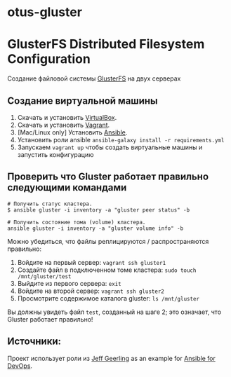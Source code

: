 # otus-gluster

# GlusterFS Distributed Filesystem Configuration

Создание файловой системы [GlusterFS](http://www.gluster.org/) на двух серверах

##  Создание виртуальной машины

  1. Скачать и установить [VirtualBox](https://www.virtualbox.org/wiki/Downloads).
  2. Скачать и установить [Vagrant](http://www.vagrantup.com/downloads.html).
  3. [Mac/Linux only] Установить [Ansible](http://docs.ansible.com/ansible/latest/intro_installation.html).
  4. Установить роли ansible `ansible-galaxy install -r requirements.yml` 
  5. Запускаем `vagrant up` чтобы создать виртуальные машины и запустить конфигурацию

## Проверить что Gluster работает правильно следующими командами

    # Получить статус кластера. 
    $ ansible gluster -i inventory -a "gluster peer status" -b
    
    # Получить состояние тома (volume) кластера.
    ansible gluster -i inventory -a "gluster volume info" -b

Можно убедиться, что файлы реплицируются / распространяются правильно:

 1. Войдите на первый сервер: `vagrant ssh gluster1`
 2. Создайте файл в подключенном томе кластера: `sudo touch /mnt/gluster/test`
 3. Выйдите из первого сервера: `exit`
 4. Войдите на второй сервер: `vagrant ssh gluster2`
 5. Просмотрите содержимое каталога gluster: `ls /mnt/gluster`

Вы должны увидеть файл `test`, созданный на шаге 2; это означает, что Gluster работает правильно!

## Источники:
Проект использует роли из [Jeff Geerling](https://www.jeffgeerling.com/) as an example for [Ansible for DevOps](https://www.ansiblefordevops.com/).
